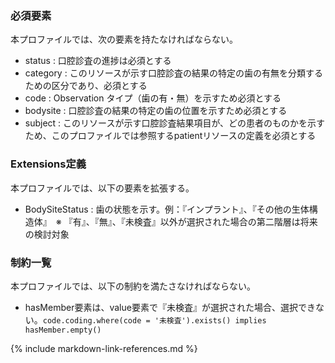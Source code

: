 ### 必須要素
本プロファイルでは、次の要素を持たなければならない。

- status : 口腔診査の進捗は必須とする
- category : このリソースが示す口腔診査の結果の特定の歯の有無を分類するための区分であり、必須とする
- code : Observation タイプ（歯の有・無）を示すため必須とする
- bodysite : 口腔診査の結果の特定の歯の位置を示すため必須とする
- subject : このリソースが示す口腔診査結果項目が、どの患者のものかを示すため、このプロファイルでは参照するpatientリソースの定義を必須とする

### Extensions定義
本プロファイルでは、以下の要素を拡張する。
- BodySiteStatus : 歯の状態を示す。例：『インプラント』、『その他の生体構造体』　※ 『有』、『無』、『未検査』以外が選択された場合の第二階層は将来の検討対象

### 制約一覧
本プロファイルでは、以下の制約を満たさなければならない。

- hasMember要素は、value要素で『未検査』が選択された場合、選択できない。`code.coding.where(code = '未検査').exists() implies hasMember.empty()`

<!--
## 利用方法

### OperationおよびSearch Parameter 一覧

#### Search Parameter一覧

#### Operation一覧

### サンプル

## その他、参考文献、リンク等
-->

{% include markdown-link-references.md %}
